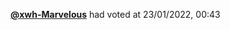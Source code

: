  <a href=https://github.com/xwh-Marvelous><strong>@xwh-Marvelous</strong></a>  had voted  at 23/01/2022, 00:43 
